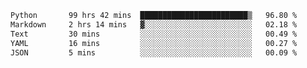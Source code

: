<!--START_SECTION:waka-->

```txt
Python       99 hrs 42 mins  ████████████████████████▒   96.80 %
Markdown     2 hrs 14 mins   ▓░░░░░░░░░░░░░░░░░░░░░░░░   02.18 %
Text         30 mins         ░░░░░░░░░░░░░░░░░░░░░░░░░   00.49 %
YAML         16 mins         ░░░░░░░░░░░░░░░░░░░░░░░░░   00.27 %
JSON         5 mins          ░░░░░░░░░░░░░░░░░░░░░░░░░   00.09 %
```

<!--END_SECTION:waka-->
